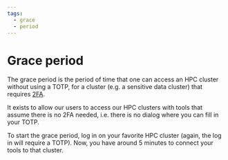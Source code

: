 ```yaml
---
tags:
  - grace
  - period
---
```


# Grace period

The grace period is the period of time that one can access an
HPC cluster without using a TOTP, for a cluster (e.g. a sensitive
data cluster) that requires [2FA](../getting_started/get_uppmax_2fa.md).

It exists to allow our users to access our HPC clusters
with tools that assume there is no 2FA needed,
i.e. there is no dialog where you can fill in your TOTP.

To start the grace period, log in on your favorite HPC cluster (again,
the log in will require a TOTP).
Now, you have around 5 minutes to connect your tools to that cluster.
